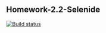 ## Homework-2.2-Selenide
[![Build status](https://ci.appveyor.com/api/projects/status/hvd7ds8c2mcmjdhq/branch/master?svg=true)](https://ci.appveyor.com/project/OlgaTyupina/homework-2-2-selenide/branch/master)
